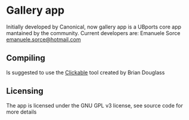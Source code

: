 # Gallery app

Initially developed by Canonical, now gallery app is a UBports core app mantained by the community.
Current developers are: Emanuele Sorce <emanuele.sorce@hotmail.com>

## Compiling

Is suggested to use the [Clickable](github.com/bhdouglass/clickable) tool created by Brian Douglass

## Licensing

The app is licensed under the GNU GPL v3 license, see source code for more details